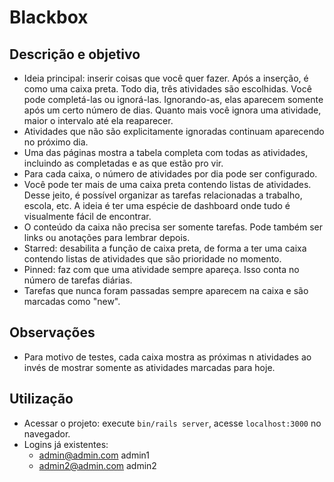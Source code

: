 # Blackbox

## Descrição e objetivo

- Ideia principal: inserir coisas que você quer fazer. Após a inserção, é como uma caixa preta. Todo dia, três atividades são escolhidas. Você pode completá-las ou ignorá-las. Ignorando-as, elas aparecem somente após um certo número de dias. Quanto mais você ignora uma atividade, maior o intervalo até ela reaparecer.
- Atividades que não são explicitamente ignoradas continuam aparecendo no próximo dia.
- Uma das páginas mostra a tabela completa com todas as atividades, incluindo as completadas e as que estão pro vir.
- Para cada caixa, o número de atividades por dia pode ser configurado.
- Você pode ter mais de uma caixa preta contendo listas de atividades. Desse jeito, é possível organizar as tarefas relacionadas a trabalho, escola, etc. A ideia é ter uma espécie de dashboard onde tudo é visualmente fácil de encontrar.
- O conteúdo da caixa não precisa ser somente tarefas. Pode também ser links ou anotações para lembrar depois.
- Starred: desabilita a função de caixa preta, de forma a ter uma caixa contendo listas de atividades que são prioridade no momento.
- Pinned: faz com que uma atividade sempre apareça. Isso conta no número de tarefas diárias.
- Tarefas que nunca foram passadas sempre aparecem na caixa e são marcadas como "new".

## Observações

- Para motivo de testes, cada caixa mostra as próximas n atividades ao invés de mostrar somente as atividades marcadas para hoje.

## Utilização

- Acessar o projeto: execute `bin/rails server`, acesse `localhost:3000` no navegador.
- Logins já existentes:
  - admin@admin.com admin1
  - admin2@admin.com admin2